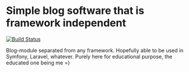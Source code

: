 # Simple blog software that is framework independent

[![Build Status](https://travis-ci.org/flijten/blog.svg?branch=master)](https://travis-ci.org/flijten/blog)

Blog-module separated from any framework. Hopefully able to be used
in Symfony, Laravel, whatever. Purely here for educational purpose, 
the educated one being me =)
